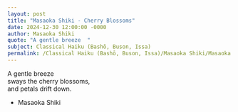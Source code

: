 ```yaml
---
layout: post
title: "Masaoka Shiki - Cherry Blossoms"
date: 2024-12-30 12:00:00 -0000
author: Masaoka Shiki
quote: "A gentle breeze  "
subject: Classical Haiku (Bashō, Buson, Issa)
permalink: /Classical Haiku (Bashō, Buson, Issa)/Masaoka Shiki/Masaoka Shiki - Cherry Blossoms
---
```


A gentle breeze  
 sways the cherry blossoms,  
 and petals drift down.

- Masaoka Shiki

